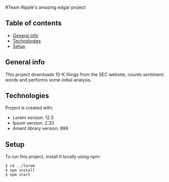 #Team Ripple's amazing edgar project
## Table of contents
* [General info](#general-info)
* [Technologies](#technologies)
* [Setup](#setup)

## General info
This project downloads 10-K filings from the SEC website, counts sentiment words and performs some initial analysis.
	
## Technologies
Project is created with:
* Lorem version: 12.3
* Ipsum version: 2.33
* Ament library version: 999
	
## Setup
To run this project, install it locally using npm:

```
$ cd ../lorem
$ npm install
$ npm start
```
